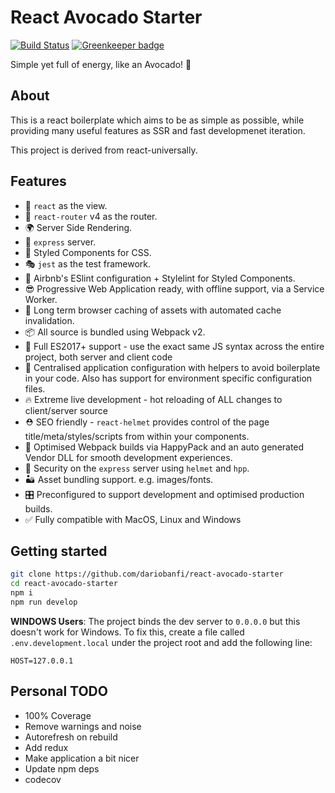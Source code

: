 # React Avocado Starter

[![Build Status](https://travis-ci.org/dariobanfi/react-avocado-starter.svg?branch=master)](https://travis-ci.org/dariobanfi/react-avocado-starter/)
[![Greenkeeper badge](https://badges.greenkeeper.io/dariobanfi/react-avocado-starter.svg)](https://greenkeeper.io/)

Simple yet full of energy, like an Avocado! 🥑

## About

This is a react boilerplate which aims to be as simple as possible, while providing many useful features as SSR and fast developmenet iteration. 

This project is derived from react-universally.

## Features

  - 👀 `react` as the view.
  - 🔀 `react-router` v4 as the router.
  - 🌍 Server Side Rendering.
  - 🚄 `express` server.
  - 💅 Styled Components for CSS.
  - 🎭 `jest` as the test framework.
  - 💄 Airbnb's ESlint configuration + Stylelint for Styled Components.
  - 😎 Progressive Web Application ready, with offline support, via a Service Worker.
  - 🐘 Long term browser caching of assets with automated cache invalidation.
  - 📦 All source is bundled using Webpack v2.
  - 🚀 Full ES2017+ support - use the exact same JS syntax across the entire project, both server and client code
  - 🔧 Centralised application configuration with helpers to avoid boilerplate in your code. Also has support for environment specific configuration files.
  - 🔥 Extreme live development - hot reloading of ALL changes to client/server source
  - ⛑ SEO friendly - `react-helmet` provides control of the page title/meta/styles/scripts from within your components.
  - 🤖 Optimised Webpack builds via HappyPack and an auto generated Vendor DLL for smooth development experiences.
  - 👮 Security on the `express` server using `helmet` and `hpp`.
  - 🏜 Asset bundling support. e.g. images/fonts.
  - 🎛 Preconfigured to support development and optimised production builds.
  - ✅ Fully compatible with MacOS, Linux and Windows


## Getting started

```bash
git clone https://github.com/dariobanfi/react-avocado-starter 
cd react-avocado-starter
npm i
npm run develop
```

**WINDOWS Users**: The project binds the dev server to `0.0.0.0` but this doesn't work for Windows.
To fix this, create a file called `.env.development.local` under the project root and add the following line:

`HOST=127.0.0.1`

## Personal TODO

- 100% Coverage
- Remove warnings and noise
- Autorefresh on rebuild
- Add redux
- Make application a bit nicer
- Update npm deps
- codecov
